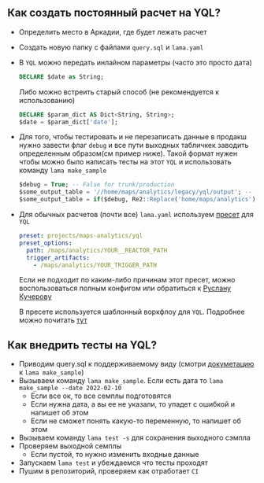 ## Как создать постоянный расчет на YQL?

- Определить место в Аркадии, где будет лежать расчет
- Создать новую папку с файлами `query.sql` и `lama.yaml`
- В `YQL` можно передать инлайном параметры (часто это просто дата)

    ```sql
    DECLARE $date as String;
    ```
    Либо можно встреить старый способ (не рекомендуется к использованию)
    ```sql
    DECLARE $param_dict AS Dict<String, String>;
    $date = $param_dict['date'];
    ```
- Для того, чтобы тестировать и не перезаписать данные в продакш нужно завести флаг `debug` и все пути выходных табличкек заводить определенным образом(см пример ниже). Такой формат нужен чтобы можно было написать тесты на этот `YQL` и использовать команду `lama make_sample`
    ```sql
    $debug = True; -- False for trunk/production
    $some_output_table = '//home/maps/analytics/legacy/yql/output'; -- production name
    $some_output_table = if($debug, Re2::Replace('home/maps/analytics')($some_output_table, 'home/maps/analytics/tmp'), $some_output_table); -- tmp debug name
    ```
- Для обычных расчетов (почти все) `lama.yaml` используем [пресет](https://a.yandex-team.ru/arc/trunk/arcadia/maps/analytics/tools/lama/presets/README.md#projects/maps-analytics/yql) для `YQL`

    ```yaml
    preset: projects/maps-analytics/yql
    preset_options:
      path: /maps/analytics/YOUR__REACTOR_PATH
      trigger_artifacts:
        - /maps/analytics/YOUR_TRIGGER_PATH
    ```
    Если не подходит по каким-либо причинам этот пресет, можно воспользоваться полным конфигом или обратиться к [Руслану Кучерову](https://staff.yandex-team.ru/r-kucherov)
    
    В пресете используется шаблонный воркфлоу для `YQL`. Подробнее можно почитать [тут](https://a.yandex-team.ru/arc_vcs/maps/analytics#kubik-yql)


## Как внедрить тесты на YQL?

- Приводим query.sql к поддерживаемому виду (смотри [докуметацию](https://a.yandex-team.ru/arc_vcs/maps/analytics/tools/lama#make_sample) к `lama make_sample`)
- Вызываем команду `lama make_sample`. Если есть дата то `lama make_sample --date 2022-02-10`
    - Если все ок, то все семплы подготовятся
    - Если нужна дата, а вы ее не указали, то упадет с ошибкой и напишет об этом
    - Если не сможет понять какую-то переменную, то напишет об этом
- Вызываем команду `lama test -s` для сохранения выходного сэмпла
- Проверяем выходной семплы
    - Если пустой, то нужно изменить входные данные
- Запускаем `lama test` и убеждаемся что тесты проходят
- Пушим в репозиторий, проверяем как отработает `CI`
